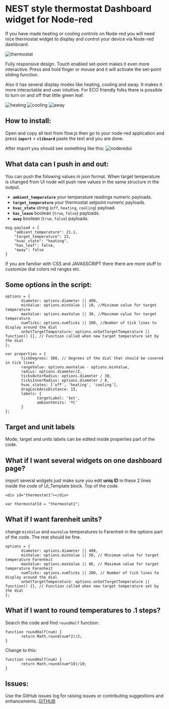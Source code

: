 # NEST style thermostat Dashboard widget for Node-red

If you have made heating or cooling controls on Node-red you will need nice thermostat widget to display and control your device via Node-red dashboard.

![thermostat](https://user-images.githubusercontent.com/15208705/128023309-bf8d81c4-17be-40a7-912e-ec3fe8ce34a9.png)

Fully responsive design. Touch enabled set-point makes it even more interactive. Press and hold finger or mouse and it will activate the set-point sliding function.

Also it has several display modes like heating, cooling and away. It makes it more interactable and user intuitive. For ECO friendly folks there is possible to turn on and off that little green leaf. 

![heating](https://user-images.githubusercontent.com/15208705/128031236-9d219f97-c6fc-4cee-84bd-82f597b53c54.png)
![cooling](https://user-images.githubusercontent.com/15208705/128031234-ee0b535b-c40b-4278-8f57-6f6237847127.png)
![away](https://user-images.githubusercontent.com/15208705/128031229-7ad1a5c1-af22-4a1d-bf8d-db6913c1f004.png)

## How to install:
Open and copy all text from flow.js then go to your node-red application and press **`import`** > **`cliboard`** paste the text and you are done.

After import you should see something like this:
![noderedui](https://user-images.githubusercontent.com/15208705/128031528-b93ef1c9-ed68-49e1-b854-593c96162177.png)

## What data can I push in and out:

You can push the folowing values in json format. When target temperature is changed from UI node will push new values in the same structure in the output.

* **`ambient_temperature`** your temperature readings numeric payloads.
* **`target_temperature`** your thermostat setpoint numeric payloads.
* **`hvac_state`** string (`off`, `heating`, `cooling`) payload.
* **`has_leave`** boolean (`true`, `false`) payloads.
* **`away`** boolean (`true`, `false`) payloads.

```
msg.payload = {
    "ambient_temperature": 21.1,
    "target_temperature": 23,
    "hvac_state": "heating",
    "has_leaf": false,
    "away": false
}

```

If you are familiar with CSS and JAVASSCRIPT there there are more stuff to customize dial colors nd ranges etc.

## Some options in the script:
```
options = {
       diameter: options.diameter || 400,
       minValue: options.minValue || 10, //Minimum value for target temperature
       maxValue: options.maxValue || 30, //Maximum value for target temperature
       numTicks: options.numTicks || 200, //Number of tick lines to display around the dial
       onSetTargetTemperature: options.onSetTargetTemperature || function() {}, // Function called when new target temperature set by the dial
};

var properties = {
       tickDegrees: 300, // Degrees of the dial that should be covered in tick lines
       rangeValue: options.maxValue - options.minValue,
       radius: options.diameter/2,
       ticksOuterRadius: options.diameter / 30,
       ticksInnerRadius: options.diameter / 8,
       hvac_states: ['off', 'heating', 'cooling'],
       dragLockAxisDistance: 15,
       labels: {
              targetLabel: 'Set',
              ambientUnits: 'ºC'
       }
};
```

## Target and unit labels

Mode, target and units labels can be edited inside properties part of the code.

## What if I want several widgets on one dashboard page?

import several widgets just make sure you edit **uniq ID** in these 2 lines inside the code of UI_Template block. Top of the code.

`<div id="thermostat1"></div>`

`var thermostatId = "thermostat1";`

## What if I want farenheit units?

change `minValue` and `maxValue` temperatures to Farenheit in the options part of the code. The rest should be fine.

```
options = {
       diameter: options.diameter || 400,
       minValue: options.minValue || 50, // Minimum value for target temperature Farenheit
       maxValue: options.maxValue || 86, // Maximum value for target temperature Farenheit
       numTicks: options.numTicks || 200, // Number of tick lines to display around the dial
       onSetTargetTemperature: options.onSetTargetTemperature || function() {}, // Function called when new target temperature set by the dial
};
```

## What if I want to round temperatures to .1 steps?

Search the code and find `roundHalf` function:
```
function roundHalf(num) {	
       return Math.round(num*2)/2;	
}	
```

Change to this:
```
function roundHalf(num) {	
       return Math.round(num*10)/10;	
}	
```

## Issues:

Use the GitHub issues log for raising issues or contributing suggestions and enhancements. [GITHUB](https://github.com/automatikas/Node-red-Nest-thermostat)
